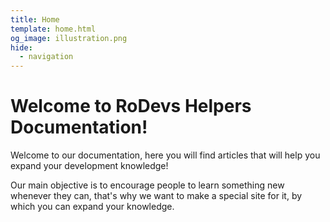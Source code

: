 ```yaml
---
title: Home
template: home.html
og_image: illustration.png
hide:
  - navigation
---
```


# Welcome to RoDevs Helpers Documentation!

Welcome to our documentation, here you will find articles that will help you expand your development knowledge!

Our main objective is to encourage people to learn something new whenever they can, that's why we want to make a special site for it, by which you can expand your knowledge.
